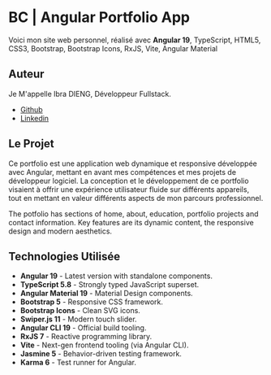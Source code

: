 # BC | Angular Portfolio App

Voici mon site web personnel, réalisé avec **Angular 19**, TypeScript, HTML5, CSS3, Bootstrap, Bootstrap Icons, RxJS, Vite, Angular Material

## Auteur

Je M'appelle Ibra DIENG, Développeur Fullstack.

- [Github](https://github.com/Diengsalla1990)
- [Linkedin](https://www.linkedin.com/in/ibra-dieng/)

## Le Projet

Ce portfolio est une application web dynamique et responsive développée avec Angular, mettant en avant mes compétences et mes projets de développeur logiciel. La conception et le développement de ce portfolio visaient à offrir une expérience utilisateur fluide sur différents appareils, tout en mettant en valeur différents aspects de mon parcours professionnel.

The potfolio has sections of home, about, education, portfolio projects and contact information. Key features are its dynamic content, the responsive design and modern aesthetics.

## Technologies Utilisée

- **Angular 19** - Latest version with standalone components.
- **TypeScript 5.8** - Strongly typed JavaScript superset.
- **Angular Material 19** - Material Design components.
- **Bootstrap 5** - Responsive CSS framework.
- **Bootstrap Icons** - Clean SVG icons.
- **Swiper.js 11** - Modern touch slider.
- **Angular CLI 19** - Official build tooling.
- **RxJS 7** - Reactive programming library.
- **Vite** - Next-gen frontend tooling (via Angular CLI).
- **Jasmine 5** - Behavior-driven testing framework.
- **Karma 6** - Test runner for Angular.



